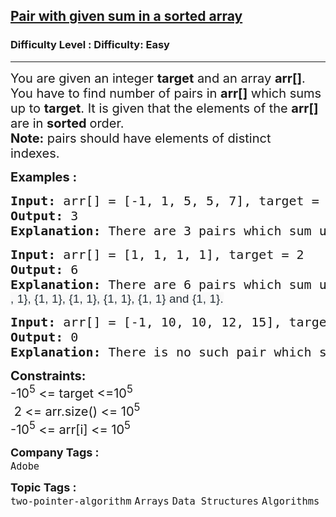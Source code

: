 <h2><a href="https://www.geeksforgeeks.org/problems/pair-with-given-sum-in-a-sorted-array4940/1">Pair with given sum in a sorted array</a></h2><h3>Difficulty Level : Difficulty: Easy</h3><hr><div class="problems_problem_content__Xm_eO" style="user-select: auto;"><p style="user-select: auto;"><span style="font-size: 20px; user-select: auto;">You are given an integer <strong style="user-select: auto;">target</strong> and an array <strong style="user-select: auto;">arr[]</strong>. You have to find number of pairs in <strong style="user-select: auto;">arr[]</strong> which sums up to <strong style="user-select: auto;">target</strong>. It is given that the elements of the <strong style="user-select: auto;">arr[]</strong> are in <strong style="user-select: auto;">sorted </strong>order.<br style="user-select: auto;"><strong style="user-select: auto;">Note:</strong> pairs should have elements of distinct indexes.&nbsp;</span></p>
<p style="user-select: auto;"><span style="font-size: 20px; user-select: auto;"><strong style="user-select: auto;">Examples :</strong></span></p>
<pre style="user-select: auto;"><span style="font-size: 20px; user-select: auto;"><strong style="user-select: auto;">Input: </strong>arr[] = [-1, 1, 5, 5, 7], target = 6
<strong style="user-select: auto;">Output: </strong>3
<strong style="user-select: auto;">Explanation: </strong>There are 3 pairs which sum up to 6 : {1, 5}, {1, 5} and {-1, 7}.
</span></pre>
<pre style="user-select: auto;"><span style="font-size: 20px; user-select: auto;"><strong style="user-select: auto;">Input: </strong>arr[] = [1, 1, 1, 1], target = 2<br style="user-select: auto;"></span><strong style="font-size: 20px; user-select: auto;">Output: </strong><span style="font-size: 20px; user-select: auto;">6<br style="user-select: auto;"></span><strong style="font-size: 20px; user-select: auto;">Explanation: </strong><span style="font-size: 20px; user-select: auto;">There are 6 pairs which sum up to 2 : {<span style="color: rgb(39, 50, 57); font-family: Nunito, sans-serif; font-size: 14pt; letter-spacing: 0.162px; text-wrap-mode: wrap; background-color: rgb(249, 249, 249); user-select: auto;">1, 1}, {1, 1}, {1, 1}, {1, 1}, {1, 1} and {1, 1}.</span></span></pre>
<pre style="user-select: auto;"><span style="font-size: 20px; user-select: auto;"><strong style="user-select: auto;">Input: </strong>arr[] = [-1, 10, 10, 12, 15], target = 125
<strong style="user-select: auto;">Output: </strong>0
<strong style="user-select: auto;">Explanation: </strong>There is no such pair which sums up to 4.</span></pre>
<p style="user-select: auto;"><span style="font-size: 20px; user-select: auto;"><strong style="user-select: auto;">Constraints:</strong><br style="user-select: auto;">-10<sup style="user-select: auto;">5</sup> &lt;= target &lt;=10<sup style="user-select: auto;">5</sup><br style="user-select: auto;">&nbsp;2 &lt;= arr.size() &lt;= 10<sup style="user-select: auto;">5</sup><br style="user-select: auto;">-10<sup style="user-select: auto;">5</sup> &lt;= arr[i] &lt;= 10<sup style="user-select: auto;">5</sup></span></p></div><p><span style=font-size:18px><strong>Company Tags : </strong><br><code>Adobe</code>&nbsp;<br><p><span style=font-size:18px><strong>Topic Tags : </strong><br><code>two-pointer-algorithm</code>&nbsp;<code>Arrays</code>&nbsp;<code>Data Structures</code>&nbsp;<code>Algorithms</code>&nbsp;